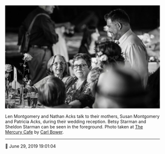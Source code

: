 ![Len Montgomery and Nathan Acks talk to their mothers](assets/d435760d0f3395e5c1ec989b9c69daf2.webp)

Len Montgomery and Nathan Acks talk to their mothers, Susan Montgomery and Patricia Acks, during their wedding reception. Betsy Starman and Sheldon Starman can be seen in the foreground. Photo taken at [The Mercury Cafe](http://mercurycafe.com/) by [Carl Bower](http://carlbowerphotos.com/).

- - - -

<span aria-hidden="true">📅</span> June 29, 2019 19:01:04
